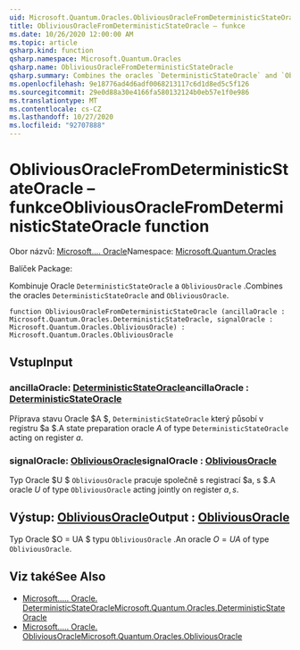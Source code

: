 ```yaml
---
uid: Microsoft.Quantum.Oracles.ObliviousOracleFromDeterministicStateOracle
title: ObliviousOracleFromDeterministicStateOracle – funkce
ms.date: 10/26/2020 12:00:00 AM
ms.topic: article
qsharp.kind: function
qsharp.namespace: Microsoft.Quantum.Oracles
qsharp.name: ObliviousOracleFromDeterministicStateOracle
qsharp.summary: Combines the oracles `DeterministicStateOracle` and `ObliviousOracle`.
ms.openlocfilehash: 9e18776ad4d6adf0068213117c6d1d8ed5c5f126
ms.sourcegitcommit: 29e0d88a30e4166fa580132124b0eb57e1f0e986
ms.translationtype: MT
ms.contentlocale: cs-CZ
ms.lasthandoff: 10/27/2020
ms.locfileid: "92707888"
---
```

# <a name="obliviousoraclefromdeterministicstateoracle-function"></a><span data-ttu-id="2836b-102">ObliviousOracleFromDeterministicStateOracle – funkce</span><span class="sxs-lookup"><span data-stu-id="2836b-102">ObliviousOracleFromDeterministicStateOracle function</span></span>

<span data-ttu-id="2836b-103">Obor názvů: [Microsoft.... Oracle](xref:Microsoft.Quantum.Oracles)</span><span class="sxs-lookup"><span data-stu-id="2836b-103">Namespace: [Microsoft.Quantum.Oracles](xref:Microsoft.Quantum.Oracles)</span></span>

<span data-ttu-id="2836b-104">Balíček [](https://nuget.org/packages/)</span><span class="sxs-lookup"><span data-stu-id="2836b-104">Package: [](https://nuget.org/packages/)</span></span>


<span data-ttu-id="2836b-105">Kombinuje Oracle `DeterministicStateOracle` a `ObliviousOracle` .</span><span class="sxs-lookup"><span data-stu-id="2836b-105">Combines the oracles `DeterministicStateOracle` and `ObliviousOracle`.</span></span>

```qsharp
function ObliviousOracleFromDeterministicStateOracle (ancillaOracle : Microsoft.Quantum.Oracles.DeterministicStateOracle, signalOracle : Microsoft.Quantum.Oracles.ObliviousOracle) : Microsoft.Quantum.Oracles.ObliviousOracle
```


## <a name="input"></a><span data-ttu-id="2836b-106">Vstup</span><span class="sxs-lookup"><span data-stu-id="2836b-106">Input</span></span>

### <a name="ancillaoracle--deterministicstateoracle"></a><span data-ttu-id="2836b-107">ancillaOracle: [DeterministicStateOracle](xref:Microsoft.Quantum.Oracles.DeterministicStateOracle)</span><span class="sxs-lookup"><span data-stu-id="2836b-107">ancillaOracle : [DeterministicStateOracle](xref:Microsoft.Quantum.Oracles.DeterministicStateOracle)</span></span>

<span data-ttu-id="2836b-108">Příprava stavu Oracle $A $, `DeterministicStateOracle` který působí v registru $a $.</span><span class="sxs-lookup"><span data-stu-id="2836b-108">A state preparation oracle $A$ of type `DeterministicStateOracle` acting on register $a$.</span></span>


### <a name="signaloracle--obliviousoracle"></a><span data-ttu-id="2836b-109">signalOracle: [ObliviousOracle](xref:Microsoft.Quantum.Oracles.ObliviousOracle)</span><span class="sxs-lookup"><span data-stu-id="2836b-109">signalOracle : [ObliviousOracle](xref:Microsoft.Quantum.Oracles.ObliviousOracle)</span></span>

<span data-ttu-id="2836b-110">Typ Oracle $U $ `ObliviousOracle` pracuje společně s registrací $a, s $.</span><span class="sxs-lookup"><span data-stu-id="2836b-110">A oracle $U$ of type `ObliviousOracle` acting jointly on register $a,s$.</span></span>



## <a name="output--obliviousoracle"></a><span data-ttu-id="2836b-111">Výstup: [ObliviousOracle](xref:Microsoft.Quantum.Oracles.ObliviousOracle)</span><span class="sxs-lookup"><span data-stu-id="2836b-111">Output : [ObliviousOracle](xref:Microsoft.Quantum.Oracles.ObliviousOracle)</span></span>

<span data-ttu-id="2836b-112">Typ Oracle $O = UA $ typu `ObliviousOracle` .</span><span class="sxs-lookup"><span data-stu-id="2836b-112">An oracle $O=UA$ of type `ObliviousOracle`.</span></span>

## <a name="see-also"></a><span data-ttu-id="2836b-113">Viz také</span><span class="sxs-lookup"><span data-stu-id="2836b-113">See Also</span></span>

- [<span data-ttu-id="2836b-114">Microsoft..... Oracle. DeterministicStateOracle</span><span class="sxs-lookup"><span data-stu-id="2836b-114">Microsoft.Quantum.Oracles.DeterministicStateOracle</span></span>](xref:Microsoft.Quantum.Oracles.DeterministicStateOracle)
- [<span data-ttu-id="2836b-115">Microsoft..... Oracle. ObliviousOracle</span><span class="sxs-lookup"><span data-stu-id="2836b-115">Microsoft.Quantum.Oracles.ObliviousOracle</span></span>](xref:Microsoft.Quantum.Oracles.ObliviousOracle)